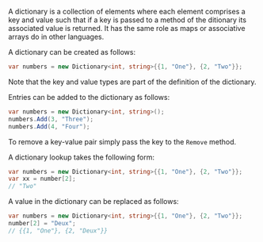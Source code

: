 A dictionary is a collection of elements where each element comprises a key and value such that if a key is passed to a method of the ditionary its associated value is returned. It has the same role as maps or associative arrays do in other languages.

A dictionary can be created as follows:

```csharp
var numbers = new Dictionary<int, string>{{1, "One"}, {2, "Two"}};
```

Note that the key and value types are part of the definition of the dictionary.

Entries can be added to the dictionary as follows:

```csharp
var numbers = new Dictionary<int, string>();
numbers.Add(3, "Three");
numbers.Add(4, "Four");
```

To remove a key-value pair simply pass the key to the `Remove` method.

A dictionary lookup takes the following form:

```csharp
var numbers = new Dictionary<int, string>{{1, "One"}, {2, "Two"}};
var xx = number[2];
// "Two"
```

A value in the dictionary can be replaced as follows:

```csharp
var numbers = new Dictionary<int, string>{{1, "One"}, {2, "Two"}};
number[2] = "Deux";
// {{1, "One"}, {2, "Deux"}}
```
